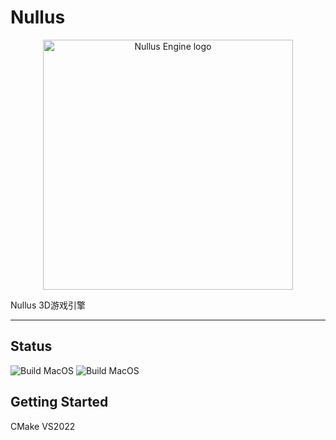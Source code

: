 # Nullus
<p align="center">
    <img src="NullusLogo.png" width="400" alt="Nullus Engine logo">
</p>

Nullus 3D游戏引擎

***

## Status

![Build MacOS](https://github.com/NullusEngine/Nullus/workflows/Build%20Linux/badge.svg)	![Build MacOS](https://github.com/NullusEngine/Nullus/workflows/Build%20Windows/badge.svg)

## Getting Started

CMake
VS2022
